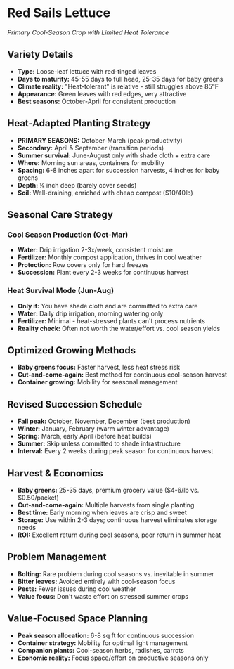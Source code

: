 # Red Sails Lettuce
*Primary Cool-Season Crop with Limited Heat Tolerance*

## Variety Details
- **Type:** Loose-leaf lettuce with red-tinged leaves
- **Days to maturity:** 45-55 days to full head, 25-35 days for baby greens
- **Climate reality:** "Heat-tolerant" is relative - still struggles above 85°F
- **Appearance:** Green leaves with red edges, very attractive
- **Best seasons:** October-April for consistent production

## Heat-Adapted Planting Strategy
- **PRIMARY SEASONS:** October-March (peak productivity)
- **Secondary:** April & September (transition periods)
- **Summer survival:** June-August only with shade cloth + extra care
- **Where:** Morning sun areas, containers for mobility
- **Spacing:** 6-8 inches apart for succession harvests, 4 inches for baby greens
- **Depth:** ¼ inch deep (barely cover seeds)
- **Soil:** Well-draining, enriched with cheap compost ($10/40lb)

## Seasonal Care Strategy
### **Cool Season Production (Oct-Mar)**
- **Water:** Drip irrigation 2-3x/week, consistent moisture
- **Fertilizer:** Monthly compost application, thrives in cool weather
- **Protection:** Row covers only for hard freezes
- **Succession:** Plant every 2-3 weeks for continuous harvest

### **Heat Survival Mode (Jun-Aug)**
- **Only if:** You have shade cloth and are committed to extra care
- **Water:** Daily drip irrigation, morning watering only
- **Fertilizer:** Minimal - heat-stressed plants can't process nutrients
- **Reality check:** Often not worth the water/effort vs. cool season yields

## Optimized Growing Methods
- **Baby greens focus:** Faster harvest, less heat stress risk
- **Cut-and-come-again:** Best method for continuous cool-season harvest
- **Container growing:** Mobility for seasonal management

## Revised Succession Schedule
- **Fall peak:** October, November, December (best production)
- **Winter:** January, February (warm winter advantage)
- **Spring:** March, early April (before heat builds)
- **Summer:** Skip unless committed to shade infrastructure
- **Interval:** Every 2 weeks during peak season for continuous harvest

## Harvest & Economics
- **Baby greens:** 25-35 days, premium grocery value ($4-6/lb vs. $0.50/packet)
- **Cut-and-come-again:** Multiple harvests from single planting
- **Best time:** Early morning when leaves are crisp and sweet
- **Storage:** Use within 2-3 days; continuous harvest eliminates storage needs
- **ROI:** Excellent return during cool seasons, poor return in summer heat

## Problem Management
- **Bolting:** Rare problem during cool seasons vs. inevitable in summer
- **Bitter leaves:** Avoided entirely with cool-season focus
- **Pests:** Fewer issues during cool weather
- **Value focus:** Don't waste effort on stressed summer crops

## Value-Focused Space Planning
- **Peak season allocation:** 6-8 sq ft for continuous succession
- **Container strategy:** Mobility for optimal light management
- **Companion plants:** Cool-season herbs, radishes, carrots
- **Economic reality:** Focus space/effort on productive seasons only